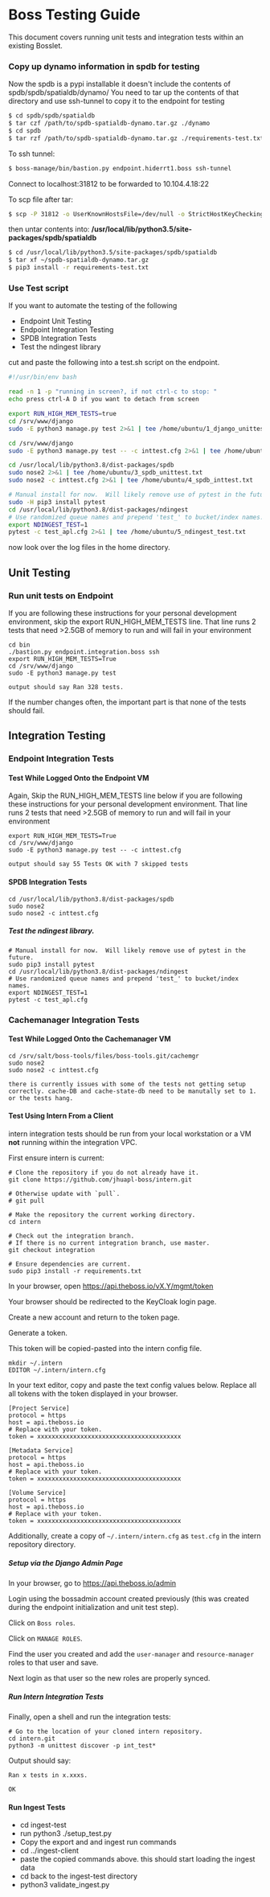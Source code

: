 # Boss Testing Guide
This document covers running unit tests and integration tests within an existing Bosslet.


### Copy up dynamo information in spdb for testing
Now the spdb is a pypi installable it doesn't include the contents of 
spdb/spdb/spatialdb/dynamo/
You need to tar up the contents of that directory and use ssh-tunnel to copy it to the endpoint for testing
```bash
$ cd spdb/spdb/spatialdb
$ tar czf /path/to/spdb-spatialdb-dynamo.tar.gz ./dynamo
$ cd spdb
$ tar rzf /path/to/spdb-spatialdb-dynamo.tar.gz ./requirements-test.txt
```
 
To ssh tunnel:
```bash
$ boss-manage/bin/bastion.py endpoint.hiderrt1.boss ssh-tunnel
```
Connect to localhost:31812 to be forwarded to 10.104.4.18:22

To scp file after tar:
```.bash
$ scp -P 31812 -o UserKnownHostsFile=/dev/null -o StrictHostKeyChecking=no /path/to/spdb-spatialdb-dynamo.tar.gz ubuntu@localhost:
```

then untar contents into:
**/usr/local/lib/python3.5/site-packages/spdb/spatialdb**
```bash
$ cd /usr/local/lib/python3.5/site-packages/spdb/spatialdb
$ tar xf ~/spdb-spatialdb-dynamo.tar.gz
$ pip3 install -r requirements-test.txt
```

### Use Test script
If you want to automate the testing of the following
* Endpoint Unit Testing
* Endpoint Integration Testing
* SPDB Integration Tests
* Test the ndingest library

cut and paste the following into a test.sh script on the endpoint.
```bash
#!/usr/bin/env bash

read -n 1 -p "running in screen?, if not ctrl-c to stop: "
echo press ctrl-A D if you want to detach from screen

export RUN_HIGH_MEM_TESTS=true
cd /srv/www/django
sudo -E python3 manage.py test 2>&1 | tee /home/ubuntu/1_django_unittest.txt

cd /srv/www/django
sudo -E python3 manage.py test -- -c inttest.cfg 2>&1 | tee /home/ubuntu/2_django_inttest.txt

cd /usr/local/lib/python3.8/dist-packages/spdb
sudo nose2 2>&1 | tee /home/ubuntu/3_spdb_unittest.txt
sudo nose2 -c inttest.cfg 2>&1 | tee /home/ubuntu/4_spdb_inttest.txt

# Manual install for now.  Will likely remove use of pytest in the future.
sudo -H pip3 install pytest
cd /usr/local/lib/python3.8/dist-packages/ndingest
# Use randomized queue names and prepend 'test_' to bucket/index names.
export NDINGEST_TEST=1
pytest -c test_apl.cfg 2>&1 | tee /home/ubuntu/5_ndingest_test.txt
```
now look over the log files in the home directory.

## Unit Testing

### Run unit tests on Endpoint
If you are following these instructions for your personal development environment, skip the
export RUN_HIGH_MEM_TESTS line.  That line runs 2 tests that need >2.5GB of memory
to run and will fail in your environment

```shell
cd bin
./bastion.py endpoint.integration.boss ssh
export RUN_HIGH_MEM_TESTS=True
cd /srv/www/django
sudo -E python3 manage.py test
```
	output should say Ran 328 tests.
If the number changes often, the important part is that none of the tests should fail.


## Integration Testing

### Endpoint Integration Tests

#### Test While Logged Onto the Endpoint VM
Again, Skip the RUN_HIGH_MEM_TESTS line below if you are following these instructions for
your personal development environment.  That line runs 2 tests that need >2.5GB
of memory to run and will fail in your environment

```shell
export RUN_HIGH_MEM_TESTS=True
cd /srv/www/django
sudo -E python3 manage.py test -- -c inttest.cfg
```
	output should say 55 Tests OK with 7 skipped tests

#### SPDB Integration Tests 
```shell
cd /usr/local/lib/python3.8/dist-packages/spdb
sudo nose2
sudo nose2 -c inttest.cfg
```

##### Test the ndingest library.
```shell
# Manual install for now.  Will likely remove use of pytest in the future.
sudo pip3 install pytest
cd /usr/local/lib/python3.8/dist-packages/ndingest
# Use randomized queue names and prepend 'test_' to bucket/index names.
export NDINGEST_TEST=1
pytest -c test_apl.cfg
```

### Cachemanager Integration Tests

#### Test While Logged Onto the Cachemanager VM

```shell
cd /srv/salt/boss-tools/files/boss-tools.git/cachemgr
sudo nose2
sudo nose2 -c inttest.cfg
```
	there is currently issues with some of the tests not getting setup correctly. cache-DB and cache-state-db need to be manutally set to 1.
	or the tests hang.

#### Test Using Intern From a Client

intern integration tests should be run from your local workstation or a VM
**not** running within the integration VPC.

First ensure intern is current:

```shell
# Clone the repository if you do not already have it.
git clone https://github.com/jhuapl-boss/intern.git

# Otherwise update with `pull`.
# git pull

# Make the repository the current working directory.
cd intern

# Check out the integration branch.
# If there is no current integration branch, use master.
git checkout integration

# Ensure dependencies are current.
sudo pip3 install -r requirements.txt
```

In your browser, open https://api.theboss.io/vX.Y/mgmt/token

Your browser should be redirected to the KeyCloak login page.

Create a new account and return to the token page.

Generate a token.

This token will be copied-pasted into the intern config file.

```shell
mkdir ~/.intern
EDITOR ~/.intern/intern.cfg
```

In your text editor, copy and paste the text config values below. Replace all
all tokens with the token displayed in your browser.

```
[Project Service]
protocol = https
host = api.theboss.io
# Replace with your token.
token = xxxxxxxxxxxxxxxxxxxxxxxxxxxxxxxxxxxxxxxx

[Metadata Service]
protocol = https
host = api.theboss.io
# Replace with your token.
token = xxxxxxxxxxxxxxxxxxxxxxxxxxxxxxxxxxxxxxxx

[Volume Service]
protocol = https
host = api.theboss.io
# Replace with your token.
token = xxxxxxxxxxxxxxxxxxxxxxxxxxxxxxxxxxxxxxxx
```

Additionally, create a copy of `~/.intern/intern.cfg` as `test.cfg` in the intern
repository directory.

##### Setup via the Django Admin Page

In your browser, go to https://api.theboss.io/admin

Login using the bossadmin account created previously (this was created during
the endpoint initialization and unit test step).

Click on `Boss roles`.

Click on `MANAGE ROLES`.

Find the user you created and add the `user-manager` and `resource-manager` roles to that user and save.

Next login as that user so the new roles are properly synced.


##### Run Intern Integration Tests

Finally, open a shell and run the integration tests:

```shell
# Go to the location of your cloned intern repository.
cd intern.git
python3 -m unittest discover -p int_test*
```

Output should say:

```
Ran x tests in x.xxxs.

OK
```

#### Run Ingest Tests

* cd ingest-test
* run python3 ./setup_test.py
* Copy the export and and ingest run commands 
* cd ../ingest-client
* paste the copied commands above.
    this should start loading the ingest data
* cd back to the ingest-test directory
* python3 validate_ingest.py
